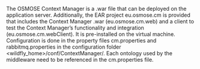 
The OSMOSE Context Manager is a .war file that can be deployed on the application server. 
Additionally, the EAR project eu.osmose.cm is provided that includes the Context Manager .war (eu.osmose.cm.web) 
and a client to test the Context Manager’s functionality and integration (eu.osmose.cm.webClient). 
It is pre-installed on the virtual machine. Configuration is done in the property files cm.properties and rabbitmq.properties 
in the configuration folder <wildfly_home>/conf/ContextManager/. Each ontology used by the middleware need to be referenced in 
the cm.properties file.
